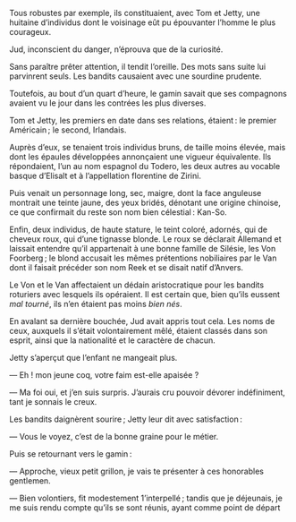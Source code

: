 Tous robustes par exemple, ils constituaient, avec Tom et Jetty, une huitaine
d’individus dont le voisinage eût pu épouvanter l’homme le plus courageux.

Jud, inconscient du danger, n’éprouva que de la curiosité.

Sans paraître prêter attention, il tendit l’oreille. Des mots sans suite lui
parvinrent seuls. Les bandits causaient avec une sourdine prudente.

Toutefois, au bout d’un quart d’heure, le gamin savait que ses compagnons avaient vu le jour dans les contrées les plus diverses.

Tom et Jetty, les premiers en date dans ses relations, étaient : le premier
Américain ; le second, Irlandais.

Auprès d’eux, se tenaient trois individus bruns, de taille moins élevée,
mais dont les épaules développées annonçaient une vigueur équivalente. Ils
répondaient, l’un au nom espagnol du Todero, les deux autres au vocable
basque d’Elisalt et à l’appellation florentine de Zirini.

Puis venait un personnage long, sec, maigre, dont la face anguleuse montrait une teinte jaune, des yeux bridés, dénotant une origine chinoise, ce que
confirmait du reste son nom bien célestial : Kan-So.

Enfin, deux individus, de haute stature, le teint coloré, adornés, qui de cheveux roux, qui d’une tignasse blonde. Le roux se déclarait Allemand et laissait entendre qu’il appartenait à une bonne famille de Silésie, les Von Foorberg ; le blond accusait les mêmes prétentions nobiliaires par le Van dont il faisait précéder son nom Reek et se disait natif d’Anvers.

Le Von et le Van affectaient un dédain aristocratique pour les bandits
roturiers avec lesquels ils opéraient. Il est certain que, bien qu’ils eussent _mal tourné_, ils n’en étaient pas moins _bien nés_.

En avalant sa dernière bouchée, Jud avait appris tout cela. Les noms de ceux, auxquels il s’était volontairement mêlé, étaient classés dans son esprit, ainsi que la nationalité et le caractère de chacun.

Jetty s’aperçut que l’enfant ne mangeait plus.

— Eh ! mon jeune coq, votre faim est-elle apaisée ?

— Ma foi oui, et j’en suis surpris. J’aurais cru pouvoir dévorer indéfiniment, tant je sonnais le creux.

Les bandits daignèrent sourire ; Jetty leur dit avec satisfaction :

— Vous le voyez, c’est de la bonne graine pour le métier.

Puis se retournant vers le gamin :

— Approche, vieux petit grillon, je vais te présenter à ces honorables
gentlemen.

— Bien volontiers, fit modestement 1’interpellé ; tandis que je déjeunais,
je me suis rendu compte qu’ils se sont réunis, ayant comme point de départ

